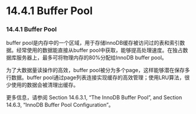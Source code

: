 # 14.4.1 Buffer Pool

### 14.4.1 Buffer Pool
buffer pool是内存中的一个区域，用于存储InnoDB缓存被访问过的表和索引数据。经常使用的数据能直接从buffer pool中获取，能够提高处理速度。在独占数据库服务器上，最多可将物理内存的80%分配给InnoDB buffer pool。


为了大数据量读操作的高效，buffer pool被分为多个page，这样能够潜在保存多行数据。buffer pool通过page列表连接实现缓存的高效管理；使用LRU算法，很少使用的数据会被清理出缓存。

更多信息，请参阅 Section 14.6.3.1, “The InnoDB Buffer Pool”, and Section 14.6.3, “InnoDB Buffer Pool Configuration”。



